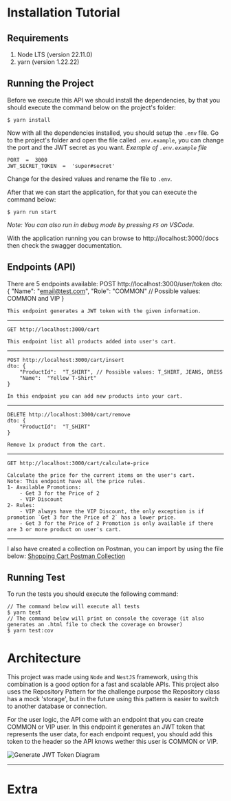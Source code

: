 # Installation Tutorial

## Requirements

1.  Node LTS (version 22.11.0)
2.  yarn (version 1.22.22)

## Running the Project

Before we execute this API we should install the dependencies, by that you should execute the command below on the project's folder:

    $ yarn install

Now with all the dependencies installed, you should setup the `.env` file. Go to the project's folder and open the file called `.env.example`, you can change the port and the JWT secret as you want.
_Exemple of `.env.example` file_

    PORT  =  3000
    JWT_SECRET_TOKEN  =  'super#secret'

Change for the desired values and rename the file to `.env`.

After that we can start the application, for that you can execute the command below:

    $ yarn run start

_Note: You can also run in debug mode by pressing `F5` on VSCode._

With the application running you can browse to http://localhost:3000/docs then check the swagger documentation.

## Endpoints (API)

There are 5 endpoints available:
POST http://localhost:3000/user/token
dto: {
"Name": "email@test.com",
"Role": "COMMON" // Possible values: COMMON and VIP
}

    This endpoint generates a JWT token with the given information.

---

    GET http://localhost:3000/cart

    This endpoint list all products added into user's cart.

---

    POST http://localhost:3000/cart/insert
    dto: {
        "ProductId":  "T_SHIRT", // Possible values: T_SHIRT, JEANS, DRESS
        "Name":  "Yellow T-Shirt"
    }

    In this endpoint you can add new products into your cart.

---

    DELETE http://localhost:3000/cart/remove
    dto: {
        "ProductId":  "T_SHIRT"
    }

    Remove 1x product from the cart.

---

    GET http://localhost:3000/cart/calculate-price

    Calculate the price for the current items on the user's cart.
    Note: This endpoint have all the price rules.
    1- Available Promotions:
        - Get 3 for the Price of 2
        - VIP Discount
    2- Rules:
    	- VIP always have the VIP Discount, the only exception is if promotion `Get 3 for the Price of 2` has a lower price.
    	- Get 3 for the Price of 2 Promotion is only available if there are 3 or more product on user's cart.

---

I also have created a collection on Postman, you can import by using the file below:
[Shopping Cart Postman Collection](https://drive.google.com/file/d/1SIg5RC8IBYdwLiCGnam2eTN7NL54LDo6/view?usp=sharing)

## Running Test

To run the tests you should execute the following command:

    // The command below will execute all tests
    $ yarn test
    // The command below will print on console the coverage (it also generates an .html file to check the coverage on browser)
    $ yarn test:cov

# Architecture

This project was made using `Node` and `NestJS` framework, using this combination is a good option for a fast and scalable APIs. This project also uses the Repository Pattern for the challenge purpose the Repository class has a mock 'storage', but in the future using this pattern is easier to switch to another database or connection.

For the user logic, the API come with an endpoint that you can create COMMON or VIP user. In this endpoint it generates an JWT token that represents the user data, for each endpoint request, you should add this token to the header so the API knows wether this user is COMMON or VIP.

![Generate JWT Token Diagram](https://github.com/user-attachments/assets/2bd2e01c-1ac8-4796-b578-519c5b06453c)

---

# Extra
